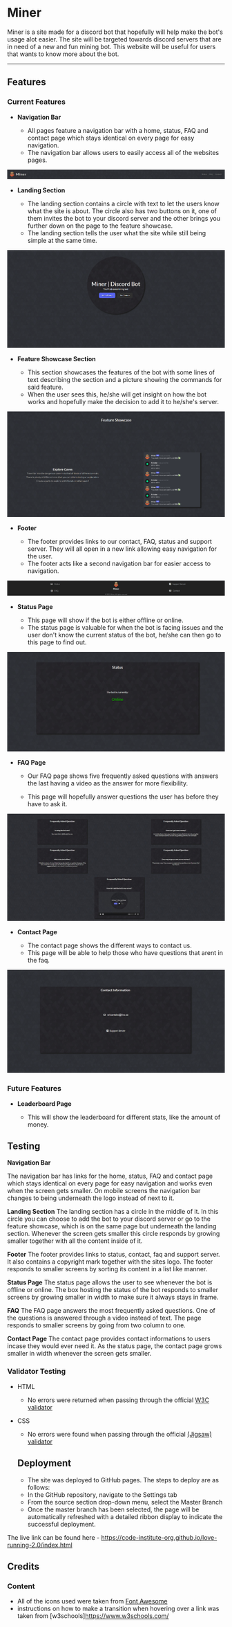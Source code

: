 # Miner

Miner is a site made for a discord bot that hopefully will help make the bot's usage alot easier. The site will be targeted towards discord servers that are in need of a new and fun mining bot. This website will be useful for users that wants to know more about the bot. 

---

## Features

### Current Features

- __Navigation Bar__

    - All pages feature a navigation bar with a home, status, FAQ and contact page which stays identical on every page for easy navigation.
    - The navigation bar allows users to easily access all of the websites pages.

![Nav Bar](assets/images/nav_bar.png)

- __Landing Section__

    - The landing section contains a circle with text to let the users know what the site is about. The circle also has two buttons on it, one of them invites the bot to your discord server and the other brings you further down on the page to the feature showcase.
    - The landing section tells the user what the site while still being simple at the same time.

![Landing Section](assets/images/landing_section.png)

- __Feature Showcase Section__

    - This section showcases the features of the bot with some lines of text describing the section and a picture showing the commands for said feature.
    - When the user sees this, he/she will get insight on how the bot works and hopefully make the decision to add it to he/she's server.

![Feature Showcase](assets/images/feature_showcase.png)

- __Footer__

    - The footer provides links to our contact, FAQ, status and support server. They will all open in a new link allowing easy navigation for the user.
    - The footer acts like a second navigation bar for easier access to navigation.

![Footer](assets/images/footer.png)

- __Status Page__

    - This page will show if the bot is either offline or online.
    - The status page is valuable for when the bot is facing issues and the user don't know the current status of the bot, he/she can then go to this page to find out.

![Status](assets/images/status.png)

- __FAQ Page__

    - Our FAQ page shows five frequently asked questions with answers the last having a video as the answer for more flexibility.

    - This page will hopefully answer questions the user has before they have to ask it.

![FAQ](assets/images/faq.jpg)

- __Contact Page__

    - The contact page shows the different ways to contact us.
    - This page will be able to help those who have questions that arent in the faq.

![Contact](assets/images/contact.png)

### Future Features

- __Leaderboard Page__

    - This will show the leaderboard for different stats, like the amount of money.

## Testing 

__Navigation Bar__

The navigation bar has links for the home, status, FAQ and contact page which stays identical on every page for easy navigation and works even when the screen gets smaller. On mobile screens the navigation bar changes to being underneath the logo instead of next to it.

__Landing Section__
The landing section has a circle in the middle of it. In this circle you can choose to add the bot to your discord server or go to the feature showcase, which is on the same page but underneath the landing section. Whenever the screen gets smaller this circle responds by growing smaller together with all the content inside of it.

__Footer__
The footer provides links to status, contact, faq and support server. It also contains a copyright mark together with the sites logo. The footer responds to smaller screens by sorting its content in a list like manner.

__Status Page__
The status page allows the user to see whenever the bot is offline or online. The box hosting the status of the bot responds to smaller screens by growing smaller in width to make sure it always stays in frame.

__FAQ__
The FAQ page answers the most frequently asked questions. One of the questions is answered through a video instead of text. The page responds to smaller screens by going from two column to one.

__Contact Page__
The contact page provides contact informations to users incase they would ever need it. As the status page, the contact page grows smaller in width whenever the screen gets smaller.

### Validator Testing 

- HTML
  - No errors were returned when passing through the official [W3C validator](https://validator.w3.org/nu/?doc=https%3A%2F%2Fcode-institute-org.github.io%2Flove-running-2.0%2Findex.html)
- CSS
  - No errors were found when passing through the official [(Jigsaw) validator](https://jigsaw.w3.org/css-validator/validator?uri=https%3A%2F%2Fvalidator.w3.org%2Fnu%2F%3Fdoc%3Dhttps%253A%252F%252Fcode-institute-org.github.io%252Flove-running-2.0%252Findex.html&profile=css3svg&usermedium=all&warning=1&vextwarning=&lang=en#css)

  ## Deployment

  - The site was deployed to GitHub pages. The steps to deploy are as follows: 
  - In the GitHub repository, navigate to the Settings tab 
  - From the source section drop-down menu, select the Master Branch
  - Once the master branch has been selected, the page will be automatically refreshed with a detailed ribbon display to indicate the successful deployment. 

The live link can be found here - https://code-institute-org.github.io/love-running-2.0/index.html 

## Credits

### Content

- All of the icons used were taken from [Font Awesome](https://fontawesome.com/)
- instructions on how to make a transition when hovering over a link was taken from [w3schools]https://www.w3schools.com/

